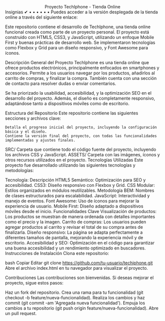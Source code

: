 <div align="center"> Proyecto TechIphone - Tienda Online</div>
Insignias ✔
•
•
•
•
•
•
Puedes acceder a la versión desplegada de la tienda online a través del siguiente enlace:


Este repositorio contiene el desarrollo de TechIphone, una tienda online funcional creada como parte de un proyecto personal. El proyecto está construido con HTML5, CSS3, y JavaScript, utilizando un enfoque Mobile First y buenas prácticas de desarrollo web. Se implementaron tecnologías como Flexbox y Grid para un diseño responsivo, y Font Awesome para íconos.

Descripción General del Proyecto
TechIphone es una tienda online que ofrece productos electrónicos, principalmente enfocados en smartphones y accesorios. Permite a los usuarios navegar por los productos, añadirlos al carrito de compras, y finalizar la compra. También cuenta con una sección de contacto para resolver dudas o enviar comentarios.

Se ha priorizado la usabilidad, accesibilidad, y la optimización SEO en el desarrollo del proyecto. Además, el diseño es completamente responsivo, adaptándose tanto a dispositivos móviles como de escritorio.

Estructura del Repositorio
Este repositorio contiene las siguientes secciones y archivos clave:

	Detalla el progreso inicial del proyecto, incluyendo la configuración básica y el diseño.
	Contiene la versión final del proyecto, con todas las funcionalidades implementadas y ajustes finales.
SRC/	Carpeta que contiene todo el código fuente del proyecto, incluyendo los archivos CSS y JavaScript.
ASSETS/	Carpeta con las imágenes, íconos y otros recursos utilizados en el proyecto.
Tecnologías Utilizadas
Este proyecto fue desarrollado utilizando las siguientes tecnologías y metodologías:

Tecnología:	Descripción
HTML5 Semántico:	Optimización para SEO y accesibilidad.
CSS3:	Diseño responsivo con Flexbox y Grid.
CSS Modular:	Estilos organizados en módulos reutilizables.
Metodología BEM:	Nombres de clases estructurados para escalabilidad.
JavaScript:	Interactividad y manejo de eventos.
Font Awesome:	Uso de íconos para mejorar la experiencia de usuario.
Mobile First:	Diseño adaptado a dispositivos móviles desde el inicio.
Funcionalidades Clave
Visualización de productos: Los productos se muestran de manera ordenada con detalles importantes como el precio y la imagen.
Carrito de compras: Los usuarios pueden agregar productos al carrito y revisar el total de su compra antes de finalizarla.
Diseño responsivo: La página se adapta perfectamente a diferentes tamaños de pantalla, mejorando la experiencia móvil y de escritorio.
Accesibilidad y SEO: Optimización en el código para garantizar una buena accesibilidad y un rendimiento optimizado en buscadores.
Instrucciones de Instalación
Clona este repositorio:

bash
Copiar
Editar
git clone https://github.com/tu-usuario/techiphone.git
Abre el archivo index.html en tu navegador para visualizar el proyecto.

Contribuciones
Las contribuciones son bienvenidas. Si deseas mejorar el proyecto, sigue estos pasos:

Haz un fork del repositorio.
Crea una rama para tu funcionalidad (git checkout -b feature/nueva-funcionalidad).
Realiza los cambios y haz commit (git commit -am 'Agregada nueva funcionalidad').
Empuja los cambios a tu repositorio (git push origin feature/nueva-funcionalidad).
Abre un pull request.

